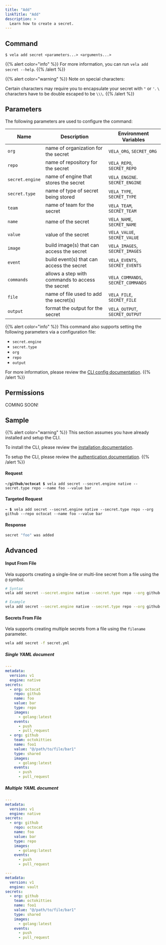 ```yaml
---
title: "Add"
linkTitle: "Add"
description: >
  Learn how to create a secret.
---
```


## Command

```
$ vela add secret <parameters...> <arguments...>
```

{{% alert color="info" %}}
For more information, you can run `vela add secret --help`.
{{% /alert %}}

{{% alert color="warning" %}}
Note on special characters:

Certain characters may require you to encapsulate your secret with `"` or `'`.
`\` characters have to be double escaped to be `\\\`.
{{% /alert %}}

## Parameters

The following parameters are used to configure the command:

| Name            | Description                                      | Environment Variables              |
| --------------- | ------------------------------------------------ | ---------------------------------- |
| `org`           | name of organization for the secret              | `VELA_ORG`, `SECRET_ORG`           |
| `repo`          | name of repository for the secret                | `VELA_REPO`, `SECRET_REPO`         |
| `secret.engine` | name of engine that stores the secret            | `VELA_ENGINE`. `SECRET_ENGINE`     |
| `secret.type`   | name of type of secret being stored              | `VELA_TYPE`, `SECRET_TYPE`         |
| `team`          | name of team for the secret                      | `VELA_TEAM`, `SECRET_TEAM`         |
| `name`          | name of the secret                               | `VELA_NAME`, `SECRET_NAME`         |
| `value`         | value of the secret                              | `VELA_VALUE`, `SECRET_VALUE`       |
| `image`         | build image(s) that can access the secret        | `VELA_IMAGES`, `SECRET_IMAGES`     |
| `event`         | build event(s) that can access the secret        | `VELA_EVENTS`, `SECRET_EVENTS`     |
| `commands`      | allows a step with commands to access the secret | `VELA_COMMANDS`, `SECRET_COMMANDS` |
| `file`          | name of file used to add the secret(s)           | `VELA_FILE`, `SECRET_FILE`         |
| `output`        | format the output for the secret                 | `VELA_OUTPUT`, `SECRET_OUTPUT`     |

{{% alert color="info" %}}
This command also supports setting the following parameters via a configuration file:

- `secret.engine`
- `secret.type`
- `org`
- `repo`
- `output`

For more information, please review the [CLI config documentation](/docs/reference/cli/config/).
{{% /alert %}}

## Permissions

COMING SOON!

## Sample

{{% alert color="warning" %}}
This section assumes you have already installed and setup the CLI.

To install the CLI, please review the [installation documentation](/docs/reference/cli/install/).

To setup the CLI, please review the [authentication documentation](/docs/reference/cli/authentication/).
{{% /alert %}}

#### Request

<div class="highlight"><pre><code><b>~/github/octocat $</b> vela add secret --secret.engine native --secret.type repo --name foo --value bar</code></pre></div>

#### Targeted Request

<div class="highlight"><pre><code><b>~ $</b> vela add secret --secret.engine native --secret.type repo --org github --repo octocat --name foo --value bar</code></pre></div>

#### Response

```sh
secret "foo" was added
```

## Advanced

#### Input From File

Vela supports creating a single-line or multi-line secret from a file using the `@` symbol.

```sh
# Syntax
vela add secret --secret.engine native --secret.type repo --org github --repo octocat --name foo --value @/path/to/file

# Example
vela add secret --secret.engine native --secret.type repo --org github --repo octocat --name foo --value @$HOME/tmp/secret.txt
```

#### Secrets From File

Vela supports creating multiple secrets from a file using the `filename` parameter.

```sh
vela add secret -f secret.yml
```

##### Single YAML document

```yaml
---
metadata:
  version: v1
  engine: native
secrets:
  - org: octocat
    repo: github
    name: foo
    value: bar
    type: repo
    images:
      - golang:latest
    events:
      - push
      - pull_request
  - org: github
    team: octokitties
    name: foo1
    value: "@/path/to/file/bar1"
    type: shared
    images:
      - golang:latest
    events:
      - push
      - pull_request
```

##### Multiple YAML document

```yaml
---
metadata:
  version: v1
  engine: native
secrets:
  - org: github
    repo: octocat
    name: foo
    value: bar
    type: repo
    images:
      - golang:latest
    events:
      - push
      - pull_request

---
metadata:
  version: v1
  engine: vault
secrets:
  - org: github
    team: octokitties
    name: foo1
    value: "@/path/to/file/bar1"
    type: shared
    images:
      - golang:latest
    events:
      - push
      - pull_request
```
